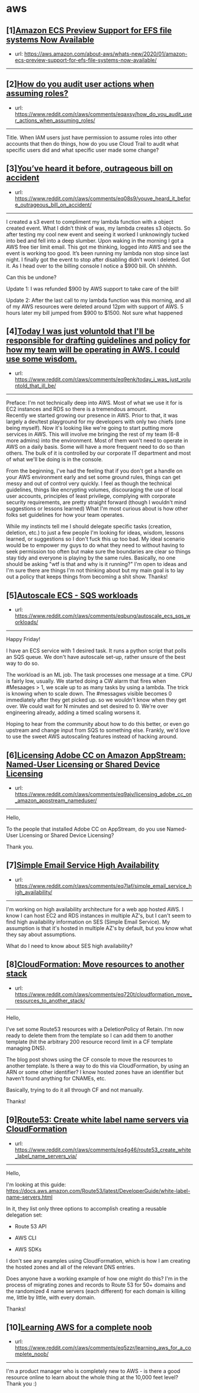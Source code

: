 # aws
## [1][Amazon ECS Preview Support for EFS file systems Now Available](https://www.reddit.com/r/aws/comments/eq8hi6/amazon_ecs_preview_support_for_efs_file_systems/)
- url: https://aws.amazon.com/about-aws/whats-new/2020/01/amazon-ecs-preview-support-for-efs-file-systems-now-available/
---

## [2][How do you audit user actions when assuming roles?](https://www.reddit.com/r/aws/comments/eqaxsy/how_do_you_audit_user_actions_when_assuming_roles/)
- url: https://www.reddit.com/r/aws/comments/eqaxsy/how_do_you_audit_user_actions_when_assuming_roles/
---
Title. When IAM users just have permission to assume roles into other accounts that then do things, how do you use Cloud Trail to audit what specific users did and what specific user made some change?
## [3][You’ve heard it before, outrageous bill on accident](https://www.reddit.com/r/aws/comments/eq08s9/youve_heard_it_before_outrageous_bill_on_accident/)
- url: https://www.reddit.com/r/aws/comments/eq08s9/youve_heard_it_before_outrageous_bill_on_accident/
---
I created a s3 event to compliment my lambda function with a object created event. What I didn’t think of was, my lambda creates s3 objects. So after testing my cool new event and seeing it worked I unknowingly tucked into bed and fell into a deep slumber. Upon waking in the morning I got a AWS free tier limit email. This got me thinking, logged into AWS and see the event is working too good. It’s been running my lambda non stop since last night. I finally got the event to stop after disabling didn’t work I deleted. Got it. As I head over to the billing console I notice a $900 bill. Oh shhhhh. 

Can this be undone?

Update 1: I was refunded $900 by AWS support to take care of the bill!

Update 2: After the last call to my lambda function was this morning, and all of my AWS resources were deleted around 12pm with support of AWS. 5 hours later my bill jumped from $900 to $1500. Not sure what happened
## [4][Today I was just voluntold that I'll be responsible for drafting guidelines and policy for how my team will be operating in AWS. I could use some wisdom.](https://www.reddit.com/r/aws/comments/eq9enk/today_i_was_just_voluntold_that_ill_be/)
- url: https://www.reddit.com/r/aws/comments/eq9enk/today_i_was_just_voluntold_that_ill_be/
---
Preface: I'm not technically deep into AWS.  Most of what we use it for is EC2 instances and RDS so there is a tremendous amount.  
Recently we started growing our presence in AWS.  Prior to that, it was largely a dev/test playground for my developers with only two chiefs (one being myself).  Now it's looking like we're going to start putting more services in AWS.  This will involve me bringing the rest of my team (6-8 more admins) into the environment.  Most of them won't need to operate in AWS on a daily basis.  Some will have a more frequent need to do so than others.  The bulk of it is controlled by our corporate IT department and most of what we'll be doing is in the console.  


From the beginning, I've had the feeling that if you don't get a handle on your AWS environment early and set some ground rules, things can get messy and out of control very quickly.   I feel as though the technical guidelines, things like encrypting volumes, discouraging the use of local user accounts,  principles of least privilege, complying with corporate security requirements, are pretty straight forward (though I wouldn't mind suggestions or lessons learned)  What I'm most curious about is how other folks set guidelines for how your team operates.  


While my instincts tell me I should delegate specific tasks (creation, deletion, etc.) to just a few people  I'm looking for ideas, wisdom, lessons learned, or suggestions so I don't fuck this up too bad.  My ideal scenario would be to empower my guys to do what they need to without having to seek permission too often but make sure the boundaries are clear so things stay tidy and everyone is playing by the same rules.  Basically, no one should be asking "wtf is that and why is it running?"  I'm open to ideas and I'm sure there are things I'm not thinking about but my main goal is to lay out a policy that keeps things from becoming a shit show.  Thanks!
## [5][Autoscale ECS - SQS workloads](https://www.reddit.com/r/aws/comments/eqbung/autoscale_ecs_sqs_workloads/)
- url: https://www.reddit.com/r/aws/comments/eqbung/autoscale_ecs_sqs_workloads/
---
Happy Friday!

I have an ECS service with 1 desired task. It runs a python script that polls an SQS queue. We don't have autoscale set-up, rather unsure of the best way to do so.

The workload is an ML job. The task processes one message at a time. CPU is fairly low, usually. We started doing a CW alarm that fires when #Mesaages &gt; 1, we scale up to as many tasks by using a lambda. The trick is knowing when to scale down. The #messagws visible becomes 0 immediately after they get picked up. so we wouldn't know when they get over. We could wait for N minutes and set desired to 0. We're over engineering already, adding a timed scaling worsens it. 

Hoping to hear from the community about how to do this better, or even go upstream and change input from SQS to something else. Frankly, we'd love to use the sweet AWS autoscaling features instead of hacking around.
## [6][Licensing Adobe CC on Amazon AppStream: Named-User Licensing or Shared Device Licensing](https://www.reddit.com/r/aws/comments/eq9ajv/licensing_adobe_cc_on_amazon_appstream_nameduser/)
- url: https://www.reddit.com/r/aws/comments/eq9ajv/licensing_adobe_cc_on_amazon_appstream_nameduser/
---
Hello,

To the people that installed Adobe CC on AppStream, do you use Named-User Licensing or Shared Device Licensing?

Thank you.
## [7][Simple Email Service High Availability](https://www.reddit.com/r/aws/comments/eq7laf/simple_email_service_high_availability/)
- url: https://www.reddit.com/r/aws/comments/eq7laf/simple_email_service_high_availability/
---
I'm working on high availability architecture for a web app hosted AWS. I know I can host EC2 and RDS instances in multiple AZ's, but I can't seem to find high availability information on SES (Simple Email Service). My assumption is that it's hosted in multiple AZ's by default, but you know what they say about assumptions. 

What do I need to know about SES high availability?
## [8][CloudFormation: Move resources to another stack](https://www.reddit.com/r/aws/comments/eq720t/cloudformation_move_resources_to_another_stack/)
- url: https://www.reddit.com/r/aws/comments/eq720t/cloudformation_move_resources_to_another_stack/
---
Hello,

I’ve set some Route53 resources with a DeletionPolicy of Retain. I’m now ready to delete them from the template so I can add them to another template (hit the arbitrary 200 resource record limit in a CF template managing DNS).

The blog post shows using the CF console to move the resources to another template. Is there a way to do this via CloudFormation, by using an ARN or some other identifier? I know hosted zones have an identifier but haven’t found anything for CNAMEs, etc.

Basically, trying to do it all through CF and not manually.

Thanks!
## [9][Route53: Create white label name servers via CloudFormation](https://www.reddit.com/r/aws/comments/eq4g46/route53_create_white_label_name_servers_via/)
- url: https://www.reddit.com/r/aws/comments/eq4g46/route53_create_white_label_name_servers_via/
---
Hello,

I'm looking at this guide: https://docs.aws.amazon.com/Route53/latest/DeveloperGuide/white-label-name-servers.html

In it, they list only three options to accomplish creating a reusable delegation set:

* Route 53 API

* AWS CLI

* AWS SDKs

I don't see any examples using CloudFormation, which is how I am creating the hosted zones and all of the relevant DNS entries.

Does anyone have a working example of how one might do this? I'm in the process of migrating zones and records to Route 53 for 50+ domains and the randomized 4 name servers (each different) for each domain is killing me, little by little, with every domain.

Thanks!
## [10][Learning AWS for a complete noob](https://www.reddit.com/r/aws/comments/eq5zzr/learning_aws_for_a_complete_noob/)
- url: https://www.reddit.com/r/aws/comments/eq5zzr/learning_aws_for_a_complete_noob/
---
I'm a product manager who is completely new to AWS - is there a good resource online to learn about the whole thing at the 10,000 feet level? Thank you :)
